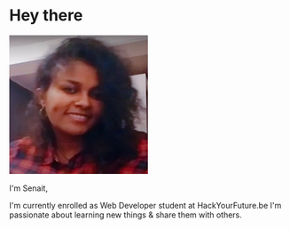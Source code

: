 # Hey there

![Senait](/images/Seni.jpg)

I'm Senait,

I'm currently enrolled as Web Developer student at HackYourFuture.be I'm passionate about learning new things & share them with others.

